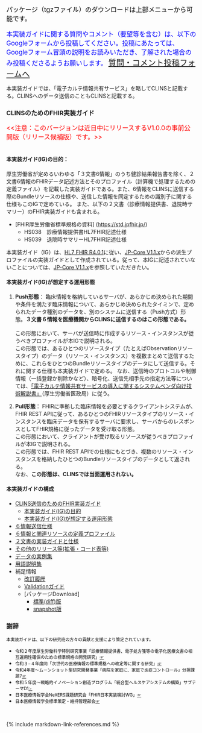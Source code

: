 <span style="color: black; font-size: 120%;">パッケージ（tgzファイル）のダウンロードは上部メニューから可能です。</span><BR><BR>
<span style="color: blue; font-size: 120%;">本実装ガイドに関する質問やコメント（要望等を含む）は、以下のGoogleフォームから投稿してください。投稿にあたっては、Googleフォーム冒頭の説明をお読みいただき、了解された場合のみ投稿くださるようお願いします。</span>
<span style="color: blue; font-size: 150%;">[質問・コメント投稿フォームへ](https://forms.gle/7xVxoPWvk1fV7Sdu8)</span>

本実装ガイドでは、「電子カルテ情報共有サービス」を略してCLINSと記載する。CLINSへのデータ送信のこともCLINSと記載する。


### CLINSのためのFHIR実装ガイド
 <span style="color: red; font-size: 120%;"><<注意：このバージョンは近日中にリリースするV1.0.0の事前公開版（リリース候補版）です。>></span> <br>
 <br>


#### 本実装ガイド(IG)の目的：

厚生労働省が定めるいわゆる「３文書6情報」のうち健診結果報告書を除く、２文書6情報のFHIRデータ記述方法とそのプロファイル（計算機で処理するための定義ファイル）を記載した実装ガイドである。また、6情報をCLINSに送信する際のBundleリソースの仕様や、送信した情報を同定するための識別子に関する仕様もこのIGで定めている。
また、以下の２文書（診療情報提供書、退院時サマリー）のFHIR実装ガイドも含まれる。

  -  [FHIR厚生労働省標準規格の資料] (https://std.jpfhir.jp/)
     - HS038　診療情報提供書HL7FHIR記述仕様
     - HS039　退院時サマリーHL7FHIR記述仕様

本実装ガイド（IG）は、[HL7 FHIR R4.0.1](https://hl7.org/fhir/R4/index.html)に従い、[JP-Core V1.1.x](https://jpfhir.jp/fhir/core/)からの派生プロファイルの実装ガイドとして作成されている。従って、本IGに記述されていないことについては、[JP-Core V1.1.x](https://jpfhir.jp/fhir/core/)を参照していただきたい。

####  本実装ガイド(IG)が想定する運用形態
1. **Push形態**：
臨床情報を格納しているサーバが、あらかじめ決められた期間や条件を満たす臨床情報について、あらかじめ決められたタイミンで、定められたデータ種別のデータを、別のシステムに送信する（Push方式）形態。**３文書６情報を医療機関からCLINSに送信するのはこの形態である。**
<br><br>
この形態において、サーバが送信時に作成するリソース・インスタンスが従うべきプロファイルが本IGで説明される。<br>
この形態では、あるひとつのリソースタイプ（たとえばObservationリソースタイプ）のデータ（リソース・インスタンス）を複数まとめて送信するために、これらをひとつのBundleリソースタイプのデータにして送信する。それに関する仕様も本実装ガイドで定める。
なお、送信時のプロトコルや制御情報（一括登録か削除かなど）、暗号化、送信先相手先の指定方法等については、<a href="https://www.mhlw.go.jp/content/10808000/001262060.pdf">「電子カルテ情報共有サービスの導入に関するシステムベンダ向け技術解説書」</a>（厚生労働省医政局）に従う。

1. **Pull形態**：
FHIRに準拠した臨床情報を必要とするクライアントシステムが、FHIR REST APIに従って、あるひとつのFHIRリソースタイプのリソース・インスタンスを臨床データを保有するサーバに要求し、サーバからのレスポンスとしてFHIR規格に従ったデータを受け取る形態。<br>
この形態において、クライアントが受け取るリソースが従うべきプロファイルが本IGで説明される。<br>
この形態では、FHIR REST APIでの仕様にもとづき、複数のリソース・インスタンスを格納したひとつのBundleリソースタイプのデータとして返される。
<br>なお、**この形態は、CLINSでは当面運用されない。**

<p></p>

####  本実装ガイドの構成

  - [CLINS送信のためのFHIR実装ガイド](index.html#)
    - [本実装ガイド(IG)の目的](index.html#%E6%9C%AC%E5%AE%9F%E8%A3%85%E3%82%AC%E3%82%A4%E3%83%89ig%E3%81%AE%E7%9B%AE%E7%9A%84)
    - [本実装ガイド(IG)が想定する運用形態](index.html#%E6%9C%AC%E5%AE%9F%E8%A3%85%E3%82%AC%E3%82%A4%E3%83%89ig%E3%81%8C%E6%83%B3%E5%AE%9A%E3%81%99%E3%82%8B%E9%81%8B%E7%94%A8%E5%BD%A2%E6%85%8B)
  - [６情報送信仕様](core6spec.html)
  - [６情報と関連リソースの定義プロファイル](resourceProfiles.html)
  - [２文書の実装ガイドと仕様](3docs-ps.html)
  - [その他のリリース等(拡張・コード表等)](artifacts.html)
  - [データの実例集](artifacts.html#example-example-instances)
  - [用語説明集](glossary.html)
  - 補足情報
    - [改訂履歴](history.html)
    - [Validationガイド](validationGuide.html)
    - [パッケージDownload]
      - [標準(diff)版](https://jpfhir.jp/fhir/clins/jp-clins.r4-1.2.0-rc1.tgz)
      - [snapshot版](https://jpfhir.jp/fhir/clins/jp-clins.r4-1.2.0-rc1-snap.tgz)

### 謝辞

 <span style="color: black; font-size: 80%;">本実装ガイドは、以下の研究班の方々の貢献と支援により策定されています。</span>

  - <span style="color: black; font-size: 80%;">令和２年度厚⽣労働科学特別研究事業「診療情報提供書、電⼦処⽅箋等の電⼦化医療⽂書の相互運⽤性確保のための標準規格の開発研究」<a href="https://mhlw-grants.niph.go.jp/project/145722">☞</a></span>
  - <span style="color: black; font-size: 80%;">令和３−４年度同「次世代の医療情報の標準規格への改定等に関する研究」<a href="https://mhlw-grants.niph.go.jp/project/164909">☞</a></span>
  - <span style="color: black; font-size: 80%;">令和4年度〜ムーンショット型研究開発事業「病院を家庭に、家庭で炎症コントロール」分担課題7<a href="https://biomse.t.u-tokyo.ac.jp/moonshot/">☞</a></span>
  - <span style="color: black; font-size: 80%;">令和５年度〜戦略的イノベーション創造プログラム「統合型ヘルスケアシステムの構築」サブテーマD1<a href="https://d1www.sip3.jp/">☞</a></span>
  - <span style="color: black; font-size: 80%;">日本医療情報学会NeXERS課題研究会「FHIR日本実装検討WG」<a href="https://jpfhir.jp/">☞</a></span>
  - <span style="color: black; font-size: 80%;">日本医療情報学会標準策定・維持管理部会<a href="https://www.jami.jp/jamistd/standards-development/">☞</a></span>
  
 <br>



{% include markdown-link-references.md %}
